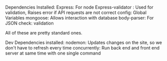 Dependencies Installed: 
Express: For node
Express-validator : Used for validation, Raises error if API requests are not correct
config: Global Variables
mongoose: Allows interaction with database
body-parser: For JSON
check: validation

All of these are pretty standard ones. 

Dev Dependencies installed: 
nodemon: Updates changes on the site, so we don't have to refresh every time
concurrently: Run back end and front end server at same time with one single command